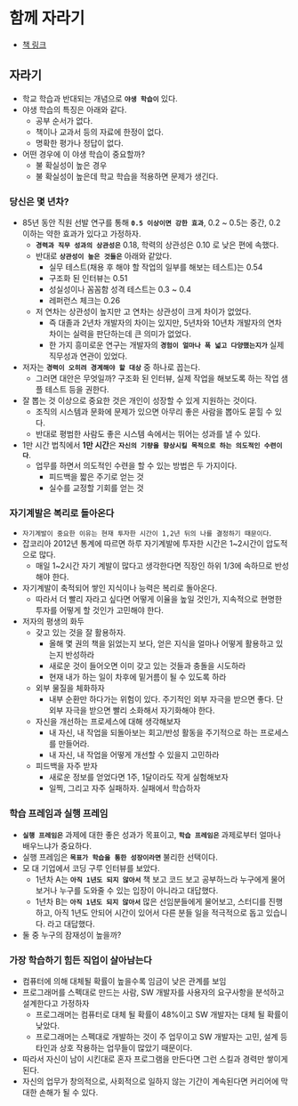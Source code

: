 # 함께 자라기

- [책 링크](https://product.kyobobook.co.kr/detail/S000001033071)

## 자라기

- 학교 학습과 반대되는 개념으로 **`야생 학습이`** 있다.
- 야생 학습의 특징은 아래와 같다.
  - 공부 순서가 없다.
  - 책이나 교과서 등의 자료에 한정이 없다.
  - 명확한 평가나 정답이 없다.
- 어떤 경우에 이 야생 학습이 중요할까?
  - 불 확실성이 높은 경우
  - 불 확실성이 높은데 학교 학습을 적용하면 문제가 생긴다.

### 당신은 몇 년차?

- 85년 동안 직원 선발 연구를 통해 **`0.5 이상이면 강한 효과`**, 0.2 ~ 0.5는 중간, 0.2 이하는 약한 효과가 있다고 가정하자.
  - **`경력과 직무 성과의 상관성은`** 0.18, 학력의 상관성은 0.10 로 낮은 편에 속했다.
  - 반대로 **`상관성이 높은 것들은`** 아래와 같았다.
    - 실무 테스트(채용 후 해야 할 작업의 일부를 해보는 테스트)는 0.54
    - 구조화 된 인터뷰는 0.51
    - 성실성이나 꼼꼼함 성격 테스트는 0.3 ~ 0.4
    - 레퍼런스 체크는 0.26
  - 저 연차는 상관성이 높지만 고 연차는 상관성이 크게 차이가 없었다.
    - 즉 대졸과 2년차 개발자의 차이는 있지만, 5년차와 10년차 개발자의 연차 차이는 실력을 판단하는데 큰 의미가 없었다.
    - 한 가지 흥미로운 연구는 개발자의 **`경험이 얼마나 폭 넓고 다양했는지가`** 실제 직무성과 연관이 있었다.
- 저자는 **`경력이 오히려 경계해야 할 대상`** 중 하나로 꼽는다.
  - 그러면 대안은 무엇일까? 구조화 된 인터뷰, 실제 작업을 해보도록 하는 작업 샘플 테스트 등을 권한다.
- 잘 뽑는 것 이상으로 중요한 것은 개인이 성장할 수 있게 지원하는 것이다.
  - 조직의 시스템과 문화에 문제가 있으면 아무리 좋은 사람을 뽑아도 묻힐 수 있다.
  - 반대로 평범한 사람도 좋은 시스템 속에서는 뛰어는 성과를 낼 수 있다.
- 1만 시간 법칙에서 **1만 시간**은 **`자신의 기량을 향상시킬 목적으로 하는 의도적인 수련이다`**.
  - 업무를 하면서 의도적인 수련을 할 수 있는 방법은 두 가지이다.
    - 피드백을 짧은 주기로 얻는 것
    - 실수를 교정할 기회를 얻는 것

### 자기계발은 복리로 돌아온다

- `자기계발이 중요한 이유는 현재 투자한 시간이 1,2년 뒤의 나를 결정하기 때문이다`.
- 잡코리아 2012년 통계에 따르면 하루 자기계발에 투자한 시간은 1~2시간이 압도적으로 많다.
  - 매일 1~2시간 자기 계발이 많다고 생각한다면 직장인 하위 1/3에 속하므로 반성해야 한다.
- 자기계발이 축적되어 쌓인 지식이나 능력은 복리로 돌아온다.
  - 따라서 더 빨리 자라고 싶다면 어떻게 이율을 높일 것인가, 지속적으로 현명한 투자를 어떻게 할 것인가 고민해야 한다.
- 저자의 평생의 화두
  - 갖고 있는 것을 잘 활용하자.
    - 올해 몇 권의 책을 읽었는지 보다, 얻은 지식을 얼마나 어떻게 활용하고 있는지 반성하라
    - 새로운 것이 들어오면 이미 갖고 있는 것들과 충돌을 시도하라
    - 현재 내가 하는 일이 차후에 밑거름이 될 수 있도록 하라
  - 외부 물질을 체화하자
    - 내부 순환만 하다가는 위험이 있다. 주기적인 외부 자극을 받으면 좋다. 단 외부 자극을 받으면 빨리 소화해서 자기화해야 한다.
  - 자신을 개선하는 프로세스에 대해 생각해보자
    - 내 자신, 내 작업을 되돌아보는 회고/반성 활동을 주기적으로 하는 프로세스를 만들어라.
    - 내 자신, 내 작업을 어떻게 개선할 수 있을지 고민하라
  - 피드백을 자주 받자
    - 새로운 정보를 얻었다면 1주, 1달이라도 작게 실험해보자
    - 일찍, 그리고 자주 실패하자. 실패에서 학습하자

### 학습 프레임과 실행 프레임

- **`실행 프레임은`** 과제에 대한 좋은 성과가 목표이고, **`학습 프레임은`** 과제로부터 얼마나 배우느냐가 중요하다.
- 실행 프레임은 **`목표가 학습을 통한 성장이라면`** 불리한 선택이다.
- 모 대 기업에서 코딩 구루 인터뷰를 보았다.
  - 1년차 A는 **`아직 1년도 되지 않아서`** 책 보고 코드 보고 공부하느라 누구에게 물어보거나 누구를 도와줄 수 있는 입장이 아니라고 대답했다.
  - 1년차 B는 **`아직 1년도 되지 않아서`** 많은 선임분들에게 물어보고, 스터디를 진행하고, 아직 1년도 안되어 시간이 있어서 다른 분들 일을 적극적으로 돕고 있습니다. 라고 대답했다.
- 둘 중 누구의 잠재성이 높을까?

### 가장 학습하기 힘든 직업이 살아남는다

- 컴퓨터에 의해 대체될 확률이 높을수록 임금이 낮은 관계를 보임
- 프로그래머를 스펙대로 만드는 사람, SW 개발자를 사용자의 요구사항을 분석하고 설계한다고 가정하자
  - 프로그래머는 컴퓨터로 대체 될 확률이 48%이고 SW 개발자는 대체 될 확률이 낮았다.
  - 프로그래머는 스펙대로 개발하는 것이 주 업무이고 SW 개발자는 고민, 설계 등 타인과 상호 작용하는 업무들이 많았기 때문이다.
- 따라서 자신이 남이 시킨대로 혼자 프로그램을 만든다면 그런 스킬과 경력만 쌓이게 된다.
- 자신의 업무가 창의적으로, 사회적으로 일하지 않는 기간이 계속된다면 커리어에 막대한 손해가 될 수 있다.
